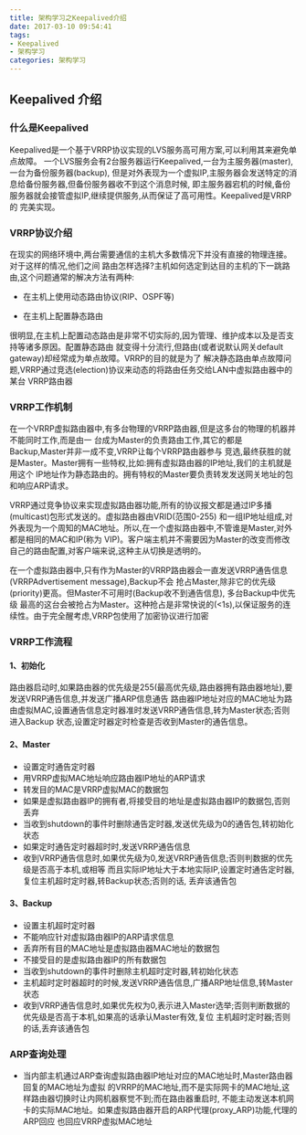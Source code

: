 ```yaml
---
title: 架构学习之Keepalived介绍
date: 2017-03-10 09:54:41
tags:
- Keepalived
- 架构学习
categories: 架构学习
---
```


## Keepalived 介绍

### 什么是Keepalived

Keepalived是一个基于VRRP协议实现的LVS服务高可用方案,可以利用其来避免单点故障。
一个LVS服务会有2台服务器运行Keepalived,一台为主服务器(master),一台为备份服务器(backup),
但是对外表现为一个虚拟IP,主服务器会发送特定的消息给备份服务器,但备份服务器收不到这个消息时候,
即主服务器宕机的时候,备份服务器就会接管虚拟IP,继续提供服务,从而保证了高可用性。Keepalived是VRRP的
完美实现。

### VRRP协议介绍

在现实的网络环境中,两台需要通信的主机大多数情况下并没有直接的物理连接。对于这样的情况,他们之间
路由怎样选择?主机如何选定到达目的主机的下一跳路由,这个问题通常的解决方法有两种:

* 在主机上使用动态路由协议(RIP、OSPF等)

* 在主机上配置静态路由

很明显,在主机上配置动态路由是非常不切实际的,因为管理、维护成本以及是否支持等诸多原因。配置静态路由
就变得十分流行,但路由(或者说默认网关default gateway)却经常成为单点故障。VRRP的目的就是为了
解决静态路由单点故障问题,VRRP通过竞选(election)协议来动态的将路由任务交给LAN中虚拟路由器中的某台
VRRP路由器

### VRRP工作机制

在一个VRRP虚拟路由器中,有多台物理的VRRP路由器,但是这多台的物理的机器并不能同时工作,而是由一
台成为Master的负责路由工作,其它的都是Backup,Master并非一成不变,VRRP让每个VRRP路由器参与
竞选,最终获胜的就是Master。Master拥有一些特权,比如:拥有虚拟路由器的IP地址,我们的主机就是用这个
IP地址作为静态路由的。拥有特权的Master要负责转发发送网关地址的包和响应ARP请求。

VRRP通过竞争协议来实现虚拟路由器功能,所有的协议报文都是通过IP多播(multicast)包形式发送的。虚拟路由器由VRID(范围0-255)
和一组IP地址组成,对外表现为一个周知的MAC地址。所以,在一个虚拟路由器中,不管谁是Master,对外都是相同的MAC和IP(称为
VIP)。客户端主机并不需要因为Master的改变而修改自己的路由配置,对客户端来说,这种主从切换是透明的。

在一个虚拟路由器中,只有作为Master的VRRP路由器会一直发送VRRP通告信息(VRRPAdvertisement message),Backup不会
抢占Master,除非它的优先级(priority)更高。但Master不可用时(Backup收不到通告信息), 多台Backup中优先级
最高的这台会被抢占为Master。这种抢占是非常快说的(<1s),以保证服务的连续性。由于完全醒考虑,VRRP包使用了加密协议进行加密

### VRRP工作流程

#### 1、初始化

路由器启动时,如果路由器的优先级是255(最高优先级,路由器拥有路由器地址),要发送VRRP通告信息,并发送广播ARP信息通告
路由器IP地址对应的MAC地址为路由虚拟MAC,设置通告信息定时器准时发送VRRP通告信息,转为Master状态;否则进入Backup
状态,设置定时器定时检查是否收到Master的通告信息。

#### 2、Master

* 设置定时通告定时器
* 用VRRP虚拟MAC地址响应路由器IP地址的ARP请求
* 转发目的MAC是VRRP虚拟MAC的数据包
* 如果是虚拟路由器IP的拥有者,将接受目的地址是虚拟路由器IP的数据包,否则丢弃
* 当收到shutdown的事件时删除通告定时器,发送优先级为0的通告包,转初始化状态
* 如果定时通告定时器超时时,发送VRRP通告信息
* 收到VRRP通告信息时,如果优先级为0,发送VRRP通告信息;否则判数据的优先级是否高于本机,或相等
而且实际IP地址大于本地实际IP,设置定时通告定时器,复位主机超时定时器,转Backup状态;否则的话,
丢弃该通告包

#### 3、Backup

* 设置主机超时定时器
* 不能响应针对虚拟路由器IP的ARP请求信息
* 丢弃所有目的MAC地址是虚拟路由器MAC地址的数据包
* 不接受目的是虚拟路由器IP的所有数据包
* 当收到shutdown的事件时删除主机超时定时器,转初始化状态
* 主机超时定时器超时的时候,发送VRRP通告信息,广播ARP地址信息,转Master状态
* 收到VRRP通告信息时,如果优先权为0,表示进入Master选举;否则判断数据的优先级是否高于本机,如果高的话承认Master有效,复位
主机超时定时器;否则的话,丢弃该通告包

### ARP查询处理

* 当内部主机通过ARP查询虚拟路由器IP地址对应的MAC地址时,Master路由器回复的MAC地址为虚拟
的VRRP的MAC地址,而不是实际网卡的MAC地址,这样路由器切换时让内网机器察觉不到;而在路由器重启时,
不能主动发送本机网卡的实际MAC地址。如果虚拟路由器开启的ARP代理(proxy_ARP)功能,代理的ARP回应
也回应VRRP虚拟MAC地址